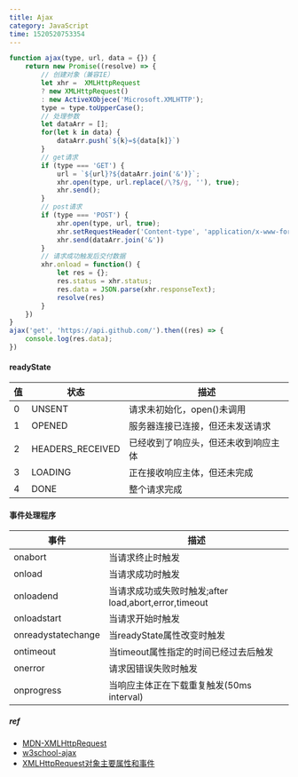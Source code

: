 ```yaml
---
title: Ajax
category: JavaScript
time: 1520520753354
---
```

```javascript
function ajax(type, url, data = {}) {
    return new Promise((resolve) => {
      	// 创建对象（兼容IE）
        let xhr =  XMLHttpRequest 
        ? new XMLHttpRequest() 
        : new ActiveXObjece('Microsoft.XMLHTTP');
        type = type.toUpperCase();
      	// 处理参数
        let dataArr = [];
        for(let k in data) {
            dataArr.push(`${k}=${data[k]}`)
        }
        // get请求
        if (type === 'GET') {
            url = `${url}?${dataArr.join('&')}`;
            xhr.open(type, url.replace(/\?$/g, ''), true);
            xhr.send();
        }
      	// post请求
        if (type === 'POST') {
            xhr.open(type, url, true);
            xhr.setRequestHeader('Content-type', 'application/x-www-form-urlencoded');
            xhr.send(dataArr.join('&'))
        }
      	// 请求成功触发后交付数据
        xhr.onload = function() {
            let res = {};
            res.status = xhr.status;
            res.data = JSON.parse(xhr.responseText);
            resolve(res)
        }
    })
}
ajax('get', 'https://api.github.com/').then((res) => {
    console.log(res.data);
})
```

#### readyState

| 值    | 状态               | 描述                 |
| ---- | ---------------- | ------------------ |
| 0    | UNSENT           | 请求未初始化，open()未调用   |
| 1    | OPENED           | 服务器连接已连接，但还未发送请求   |
| 2    | HEADERS_RECEIVED | 已经收到了响应头，但还未收到响应主体 |
| 3    | LOADING          | 正在接收响应主体，但还未完成     |
| 4    | DONE             | 整个请求完成             |

#### 事件处理程序

| 事件                 | 描述                                       |
| ------------------ | ---------------------------------------- |
| onabort            | 当请求终止时触发                                 |
| onload             | 当请求成功时触发                                 |
| onloadend          | 当请求成功或失败时触发;after load,abort,error,timeout |
| onloadstart        | 当请求开始时触发                                 |
| onreadystatechange | 当readyState属性改变时触发                       |
| ontimeout          | 当timeout属性指定的时间已经过去后触发                   |
| onerror            | 请求因错误失败时触发                               |
| onprogress         | 当响应主体正在下载重复触发(50ms interval)             |

##### ref

+ [MDN-XMLHttpRequest](https://developer.mozilla.org/zh-CN/docs/Web/API/XMLHttpRequest)
+ [w3school-ajax](http://www.w3school.com.cn/ajax/ajax_xmlhttprequest_create.asp)
+ [XMLHttpRequest对象主要属性和事件](http://blog.csdn.net/ruoyiqing/article/details/39191287)

